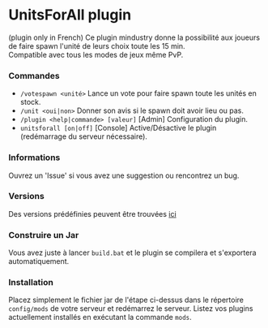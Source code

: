 # UnitsForAll plugin
(plugin only in French) Ce plugin mindustry donne la possibilité aux joueurs de faire spawn l'unité de leurs choix toute les 15 min. <br>
Compatible avec tous les modes de jeux même PvP.

### Commandes
* `/votespawn <unité>` Lance un vote pour faire spawn toute les unités en stock.
* `/unit <oui|non>` Donner son avis si le spawn doit avoir lieu ou pas.
* `/plugin <help|commande> [valeur]` \[Admin] Configuration du plugin.
* `unitsforall [on|off]` \[Console] Active/Désactive le plugin (redémarrage du serveur nécessaire).

### Informations
Ouvrez un 'Issue' si vous avez une suggestion ou rencontrez un bug.

### Versions 
Des versions prédéfinies peuvent être trouvées [ici](https://github.com/ZetaMap/UnitsForAll-plugin/releases)

### Construire un Jar
Vous avez juste à lancer `build.bat` et le plugin se compilera et s'exportera automatiquement.


### Installation
Placez simplement le fichier jar de l'étape ci-dessus dans le répertoire `config/mods` de votre serveur et redémarrez le serveur.
Listez vos plugins actuellement installés en exécutant la commande `mods`. 
